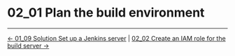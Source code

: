 # 02_01 Plan the build environment

<!-- FooterStart -->
---
[← 01_09 Solution Set up a Jenkins server](../../ch1_setting_up_jenkins/01_09_solution_set_up_a_jenkins_server/README.md) | [02_02 Create an IAM role for the build server →](../02_02_create_an_iam_role_for_the_build_server/README.md)
<!-- FooterEnd -->
